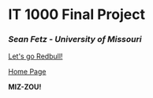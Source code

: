 # IT 1000 Final Project
### _Sean Fetz - University of Missouri_

[Let's go Redbull!](https://www.autosport.com/f1/news/how-verstappen-and-hamiltons-imola-clash-sets-the-tone-for-f1s-2021-title-fight/6369459/)

[Home Page](FinalProjectMain.md)

**MIZ-ZOU!**

